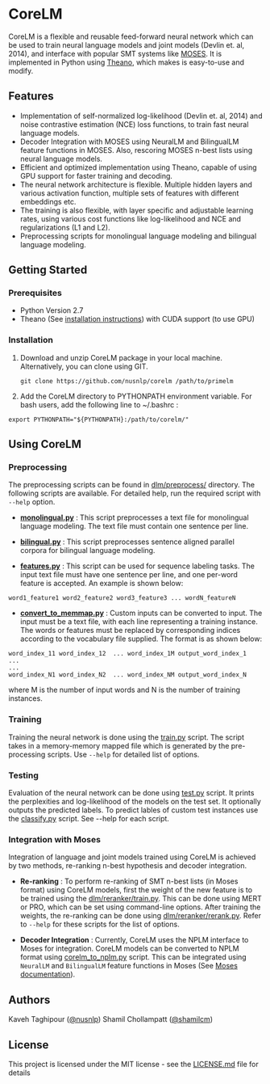 # CoreLM 

CoreLM is a flexible and reusable feed-forward neural network which can be used to train neural language models and joint models (Devlin et. al, 2014), and interface with popular SMT systems like [MOSES](http://www.statmt.org/moses/). It is implemented in Python using [Theano](http://deeplearning.net/software/theano/), which makes is easy-to-use and modify. 

## Features

* Implementation of self-normalized log-likelihood (Devlin et. al, 2014)  and noise contrastive estimation (NCE) loss functions, to train fast neural language models.
* Decoder Integration with MOSES using NeuralLM and BilingualLM feature functions in MOSES. Also, rescoring MOSES n-best lists using neural language models. 
* Efficient and optimized implementation using Theano, capable of using GPU support for faster training and decoding. 
* The neural network architecture is flexible. Multiple hidden layers and various activation function, multiple sets of features with different embeddings etc.
* The training is also flexible, with layer specific and adjustable learning rates, using various cost functions like log-likelihood and NCE and regularizations (L1 and L2). 
* Preprocessing scripts for monolingual language modeling and bilingual language modeling. 

## Getting Started

### Prerequisites
* Python Version 2.7 
* Theano (See [installation instructions](http://deeplearning.net/software/theano/install_ubuntu.html)) with CUDA support (to use GPU)

### Installation
1. Download and unzip CoreLM package in your local machine.  Alternatively, you can clone using GIT.
	```
	git clone https://github.com/nusnlp/corelm /path/to/primelm
	```

2. Add the CoreLM directory to PYTHONPATH environment variable. For bash users, add the following line to ~/.bashrc : 
```
export PYTHONPATH="${PYTHONPATH}:/path/to/corelm/"
```

## Using CoreLM


### Preprocessing

The preprocessing scripts can be found in [dlm/preprocess/](dlm/preprocess) directory. The following scripts are available. For detailed help, run the required script with `--help` option. 

* **[monolingual.py](dlm/preprocess/monolingual.py)** : This script preprocesses a text file for monolingual language modeling. The text file must contain one sentence per line.

* **[bilingual.py](dlm/preprocess/bilingual.py)** : This script preprocesses sentence aligned parallel corpora for bilingual language modeling. 

* **[features.py](dlm/preprocess/features.py)** : This script can be used for sequence labeling tasks. The input text file must have one sentence per line, and one per-word feature is accepted.  An example is shown below:
```
word1_feature1 word2_feature2 word3_feature3 ... wordN_featureN 
```
* **[convert_to_memmap.py](dlm/preprocess/convert_to_memmap.py)** : Custom inputs can be converted to input. The input must be a text file, with each line representing a training instance. The words or features must be replaced by corresponding indices according to the vocabulary file supplied. The format is as shown below:
```
word_index_11 word_index_12  ... word_index_1M output_word_index_1
...
...
word_index_N1 word_index_N2  ... word_index_NM output_word_index_N
```
where M is the number of input words and N is the number of training instances.


### Training
Training the neural network is done using the [train.py](train.py) script. The script takes in a memory-memory mapped file which is generated by the pre-processing scripts. Use `--help` for detailed list of options. 


### Testing
Evaluation of the neural network can be done using [test.py](test.py) script. It prints the perplexities and log-likelihood of the models on the test set. It optionally outputs the predicted labels. To predict lables of custom test instances use the [classify.py](classify.py) script. See --help for each script. 

### Integration with Moses
Integration of language and joint models trained using CoreLM is achieved by two methods, re-ranking n-best hypothesis and decoder integration.
* **Re-ranking** : To perform re-ranking of SMT n-best lists (in Moses format) using CoreLM models, first the weight of the new feature is to be trained using the [dlm/reranker/train.py](dlm/reranker/train.py). This can be done using MERT or PRO, which can be set using command-line options. After training the weights, the re-ranking can be done using [dlm/reranker/rerank.py](dlm/reranker/rerank.py). Refer to `--help` for these scripts for the list of options. 

* **Decoder Integration** : Currently, CoreLM uses the NPLM interface to Moses for integration. CoreLM models can be converted to NPLM format using [corelm_to_nplm.py](dlm/misc/primelm_to_nplm.py) script. This can be integrated using `NeuralLM` and `BilingualLM` feature functions in Moses (See [Moses documentation](http://www.statmt.org/moses/?n=FactoredTraining.BuildingLanguageModel)).


## Authors
Kaveh Taghipour ([@nusnlp](http://github.com/nusnlp))
Shamil Chollampatt ([@shamilcm](http://github.com/shamilcm))



## License
This project is licensed under the MIT license - see the [LICENSE.md](LICENSE.md) file for details

